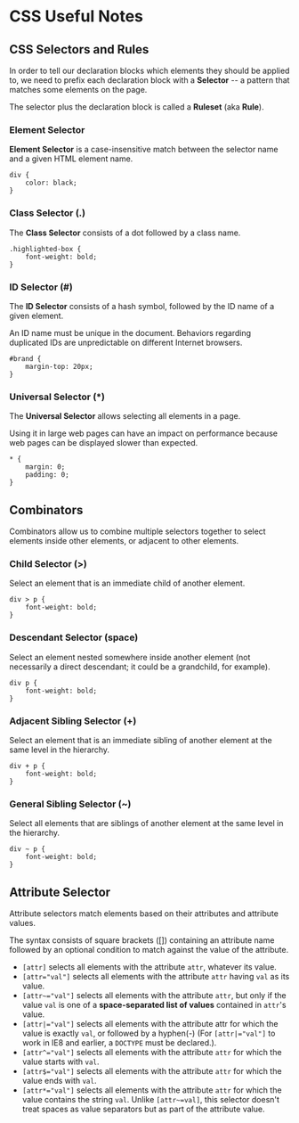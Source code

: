 # CSS Useful Notes

## CSS Selectors and Rules
In order to tell our declaration blocks which elements they should be applied to, we need to prefix each declaration block with a **Selector** -- a pattern that matches some elements on the page.

The selector plus the declaration block is called a **Ruleset** (aka **Rule**).

### Element Selector
**Element Selector** is a case-insensitive match between the selector name and a given HTML element name.

```
div {
    color: black;
}
```

### Class Selector (.)
The **Class Selector** consists of a dot followed by a class name.

```
.highlighted-box {
    font-weight: bold;
}
```

### ID Selector (#)
The **ID Selector** consists of a hash symbol, followed by the ID name of a given element. 

An ID name must be unique in the document. Behaviors regarding duplicated IDs are unpredictable on different Internet browsers.

```
#brand {
    margin-top: 20px;
}
```

### Universal Selector (*)
The **Universal Selector** allows selecting all elements in a page.

Using it in large web pages can have an impact on performance because web pages can be displayed slower than expected.

```
* {
    margin: 0;
    padding: 0;
}
```

## Combinators
Combinators allow us to combine multiple selectors together to select elements inside other elements, or adjacent to other elements.

### Child Selector (>)
Select an element that is an immediate child of another element.

```
div > p {
    font-weight: bold;
}
```

### Descendant Selector (space)
Select an element nested somewhere inside another element (not necessarily a direct descendant; it could be a grandchild, for example).

```
div p {
    font-weight: bold;
}
```

### Adjacent Sibling Selector (+)
Select an element that is an immediate sibling of another element at the same level in the hierarchy.

```
div + p {
    font-weight: bold;
}
```

### General Sibling Selector (~)
Select all elements that are siblings of another element at the same level in the hierarchy.

```
div ~ p {
    font-weight: bold;
}
```

## Attribute Selector
Attribute selectors match elements based on their attributes and attribute values.

The syntax consists of square brackets ([]) containing an attribute name followed by an optional condition to match against the value of the attribute.

- `[attr]` selects all elements with the attribute `attr`, whatever its value.
- `[attr="val"]` selects all elements with the attribute `attr` having `val` as its value.
- `[attr~="val"]` selects all elements with the attribute `attr`, but only if the value `val` is one of a **space-separated list of values** contained in `attr`'s value.
- `[attr|="val"]` selects all elements with the attribute attr for which the value is exactly `val`, or followed by a hyphen(-) (For `[attr|="val"]` to work in IE8 and earlier, a `DOCTYPE` must be declared.).
- `[attr^="val"]` selects all elements with the attribute `attr` for which the value starts with `val`.
- `[attr$="val"]` selects all elements with the attribute `attr` for which the value ends with `val`.
- `[attr*="val"]` selects all elements with the attribute `attr` for which the value contains the string `val`. Unlike `[attr~=val]`, this selector doesn't treat spaces as value separators but as part of the attribute value.
